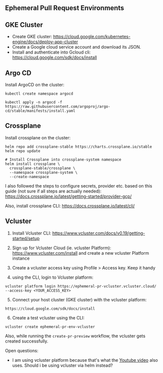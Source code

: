 ## Ephemeral Pull Request Environments

## GKE Cluster
- Create GKE cluster: https://cloud.google.com/kubernetes-engine/docs/deploy-app-cluster
- Create a Google cloud service account and download its JSON. 
- Install and authenticate into Gcloud cli: https://cloud.google.com/sdk/docs/install

## Argo CD 

Install ArgoCD on the cluster:

```
kubectl create namespace argocd

kubectl apply -n argocd -f https://raw.githubusercontent.com/argoproj/argo-cd/stable/manifests/install.yaml
```

## Crossplane

Install crossplane on the cluster:

```
helm repo add crossplane-stable https://charts.crossplane.io/stable
helm repo update

# Install Crossplane into crossplane-system namespace
helm install crossplane \
  crossplane-stable/crossplane \
  --namespace crossplane-system \
  --create-namespace
```

I also followed the steps to configure secrets, provider etc. based on this guide (not sure if all steps are actually needed): https://docs.crossplane.io/latest/getting-started/provider-gcp/

Also, install crossplane CLI: https://docs.crossplane.io/latest/cli/

## Vcluster

1. Install Vcluster CLI: https://www.vcluster.com/docs/v0.19/getting-started/setup

2. Sign up for Vcluster Cloud (ie. vcluster Platform): https://www.vcluster.com/install and create a new vcluster Platform instance

3. Create a vcluster access key using Profile > Access key. Keep it handy

4. using the CLI, login to Vcluster platform:

```
vcluster platform login https://ephemeral-pr-vcluster.vcluster.cloud/ --access-key <YOUR_ACCESS_KEY>
```

5. Connect your host cluster (GKE cluster) with the vcluster platform:

```
https://cloud.google.com/sdk/docs/install
```

6. Create a test vcluster using the CLI:

```
vcluster create ephemeral-pr-env-vcluster
```

Also, while running the `create-pr-preview` workflow, the vcluster gets created successfully.

Open questions:
- I am using vcluster platform because that's what the [Youtube video](https://www.youtube.com/watch?v=j7ZMqzsse9c&ab_channel=PlatformEngineering) also uses. Should i be using vcluster via helm instead?



